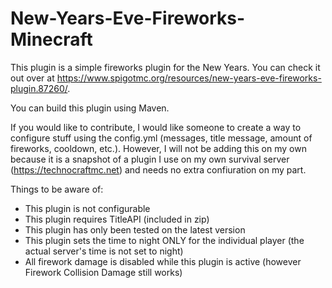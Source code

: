 # New-Years-Eve-Fireworks-Minecraft

This plugin is a simple fireworks plugin for the New Years. You can check it out over at https://www.spigotmc.org/resources/new-years-eve-fireworks-plugin.87260/.

You can build this plugin using Maven.

If you would like to contribute, I would like someone to create a way to configure stuff using the config.yml (messages, title message, amount of fireworks, cooldown, etc.). However, I will not be adding this on my own because it is a snapshot of a plugin I use on my own survival server (https://technocraftmc.net) and needs no extra confiuration on my part. 


Things to be aware of:
- This plugin is not configurable
- This plugin requires TitleAPI (included in zip)
- This plugin has only been tested on the latest version
- This plugin sets the time to night ONLY for the individual player (the actual server's time is not set to night)
- All firework damage is disabled while this plugin is active (however Firework Collision Damage still works)
